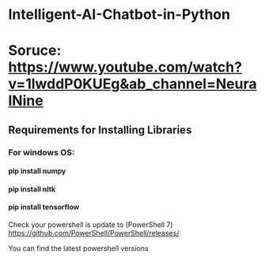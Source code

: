 # Intelligent-AI-Chatbot-in-Python
# Soruce: https://www.youtube.com/watch?v=1lwddP0KUEg&ab_channel=NeuralNine

## Requirements for Installing Libraries
### For windows OS: ###

#### pip install numpy ####

#### pip install nltk ####

#### pip install tensorflow ####



Check your powershell is update to (PowerShell 7)
https://github.com/PowerShell/PowerShell/releases/

You can find the latest powershell versions
